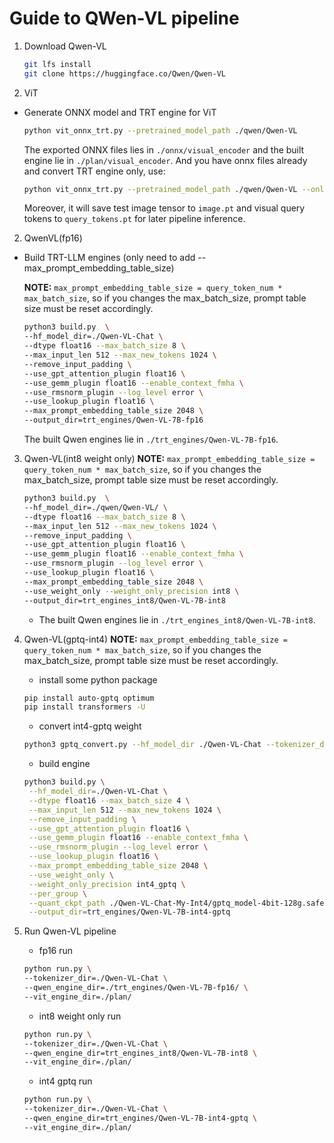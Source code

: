 # Guide to QWen-VL pipeline
1. Download Qwen-VL
    ```bash
    git lfs install
    git clone https://huggingface.co/Qwen/Qwen-VL
    ```
2. ViT
- Generate ONNX model and TRT engine for ViT
    ```bash
    python vit_onnx_trt.py --pretrained_model_path ./qwen/Qwen-VL
    ```
    The exported ONNX files lies in `./onnx/visual_encoder` and the built engine lie in `./plan/visual_encoder`. And you have onnx files already and convert TRT engine only, use:
    ```bash
    python vit_onnx_trt.py --pretrained_model_path ./qwen/Qwen-VL --only_trt
    ```
    Moreover, it will save test image tensor to `image.pt` and visual query tokens to `query_tokens.pt` for later pipeline inference.

2. QwenVL(fp16)

- Build TRT-LLM engines (only need to add --max_prompt_embedding_table_size)

    **NOTE:** `max_prompt_embedding_table_size = query_token_num * max_batch_size`, so if you changes the max_batch_size, prompt table size must be reset accordingly.
    ```bash
    python3 build.py  \
	--hf_model_dir=./Qwen-VL-Chat \
	--dtype float16 --max_batch_size 8 \
	--max_input_len 512 --max_new_tokens 1024 \
	--remove_input_padding \
	--use_gpt_attention_plugin float16 \
	--use_gemm_plugin float16 --enable_context_fmha \
	--use_rmsnorm_plugin --log_level error \
	--use_lookup_plugin float16 \
	--max_prompt_embedding_table_size 2048 \
	--output_dir=trt_engines/Qwen-VL-7B-fp16
    ```
    The built Qwen engines lie in `./trt_engines/Qwen-VL-7B-fp16`.

3. Qwen-VL(int8 weight only) 
    **NOTE:** `max_prompt_embedding_table_size = query_token_num * max_batch_size`, so if you changes the max_batch_size, prompt table size must be reset accordingly.
    ```bash
    python3 build.py  \
	--hf_model_dir=./qwen/Qwen-VL/ \
	--dtype float16 --max_batch_size 8 \
	--max_input_len 512 --max_new_tokens 1024 \
	--remove_input_padding \
	--use_gpt_attention_plugin float16 \
	--use_gemm_plugin float16 --enable_context_fmha \
	--use_rmsnorm_plugin --log_level error \
	--use_lookup_plugin float16 \
	--max_prompt_embedding_table_size 2048 \
    --use_weight_only --weight_only_precision int8 \
	--output_dir=trt_engines_int8/Qwen-VL-7B-int8
    ```
    - The built Qwen engines lie in `./trt_engines_int8/Qwen-VL-7B-int8`.

4. Qwen-VL(gptq-int4)
    **NOTE:** `max_prompt_embedding_table_size = query_token_num * max_batch_size`, so if you changes the max_batch_size, prompt table size must be reset accordingly.
    - install some python package
    ```bash
    pip install auto-gptq optimum
    pip install transformers -U
    ```
   
    - convert int4-gptq weight
    ```bash
    python3 gptq_convert.py --hf_model_dir ./Qwen-VL-Chat --tokenizer_dir ./Qwen-VL-Chat --quant_ckpt_path ./Qwen-VL-Chat-My-Int4
    ```
   
    - build engine
   ```bash
   python3 build.py \
	--hf_model_dir=./Qwen-VL-Chat \
	--dtype float16 --max_batch_size 4 \
	--max_input_len 512 --max_new_tokens 1024 \
	--remove_input_padding \
	--use_gpt_attention_plugin float16 \
	--use_gemm_plugin float16 --enable_context_fmha \
	--use_rmsnorm_plugin --log_level error \
	--use_lookup_plugin float16 \
	--max_prompt_embedding_table_size 2048 \
	--use_weight_only \
    --weight_only_precision int4_gptq \
    --per_group \
    --quant_ckpt_path ./Qwen-VL-Chat-My-Int4/gptq_model-4bit-128g.safetensors \
	--output_dir=trt_engines/Qwen-VL-7B-int4-gptq 
   ```

5. Run Qwen-VL pipeline
    - fp16 run
    ```bash
    python run.py \
	--tokenizer_dir=./Qwen-VL-Chat \
	--qwen_engine_dir=./trt_engines/Qwen-VL-7B-fp16/ \
	--vit_engine_dir=./plan/
    ```
   
   - int8 weight only run
   ```bash
   python run.py \
   --tokenizer_dir=./Qwen-VL-Chat \
   --qwen_engine_dir=trt_engines_int8/Qwen-VL-7B-int8 \
   --vit_engine_dir=./plan/
   ```
   
    - int4 gptq run
   ```bash
   python run.py \
   --tokenizer_dir=./Qwen-VL-Chat \
   --qwen_engine_dir=trt_engines/Qwen-VL-7B-int4-gptq \
   --vit_engine_dir=./plan/ 
   ```
